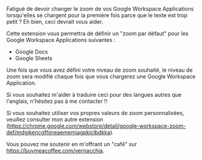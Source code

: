 Fatigué de devoir changer le zoom de vos Google Workspace Applications lorsqu'elles se chargent pour la première fois parce que le texte est trop petit ? Eh bien, ceci devrait vous aider.

Cette extension vous permettra de définir un "zoom par défaut" pour les Google Workspace Applications suivantes :

- Google Docs
- Google Sheets

Une fois que vous avez défini votre niveau de zoom souhaité, le niveau de zoom sera modifié chaque fois que vous chargerez une Google Workspace Application.

Si vous souhaitez m'aider à traduire ceci pour des langues autres que l'anglais, n'hésitez pas à me contacter !!

Si vous souhaitez utiliser vos propres valeurs de zoom personnalisées, veuillez consulter mon autre extension (https://chrome.google.com/webstore/detail/google-workspace-zoom-def/mdgikencgfhineaememjagpkiclbdkka).

Vous pouvez me soutenir en m'offrant un "café" sur https://buymeacoffee.com/vernacchia.
